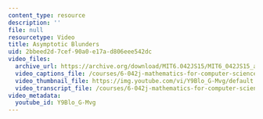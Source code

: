 ```yaml
---
content_type: resource
description: ''
file: null
resourcetype: Video
title: Asymptotic Blunders
uid: 2bbeed2d-7cef-90a0-e17a-d806eee542dc
video_files:
  archive_url: https://archive.org/download/MIT6.042JS15/MIT6_042JS15_asymptoticblunders_video_ipod.mp4
  video_captions_file: /courses/6-042j-mathematics-for-computer-science-spring-2015/72555fdb93565761bac73ffa65c5a40d_Y9Blo_G-Mvg.vtt
  video_thumbnail_file: https://img.youtube.com/vi/Y9Blo_G-Mvg/default.jpg
  video_transcript_file: /courses/6-042j-mathematics-for-computer-science-spring-2015/4f6fe3ce81cd43936add2ac8aff824cf_Y9Blo_G-Mvg.pdf
video_metadata:
  youtube_id: Y9Blo_G-Mvg
---
```

